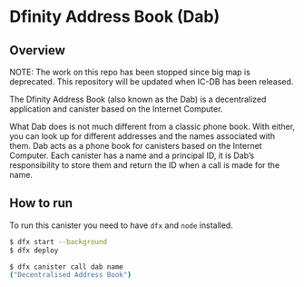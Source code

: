 # Dfinity Address Book (Dab)

## Overview

NOTE: The work on this repo has been stopped since big map is deprecated. This repository will be updated when IC-DB has been released.

The Dfinity Address Book (also known as the Dab) is a decentralized application and canister based on the Internet Computer.

What Dab does is not much different from a classic phone book. With either, you can look up for different addresses and the names associated with them. Dab acts as a phone book for canisters based on the Internet Computer. Each canister has a name and a principal ID, it is Dab’s responsibility to store them and return the ID when a call is made for the name.

## How to run

To run this canister you need to have `dfx` and `node` installed.

``` bash
$ dfx start --background
$ dfx deploy

$ dfx canister call dab name
("Decentralised Address Book")
```
